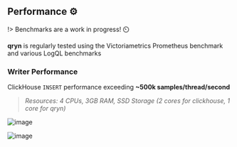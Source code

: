 ## Performance ⚙️

!> Benchmarks are a work in progress! ⏲️

**qryn** is regularly tested using the Victoriametrics Prometheus benchmark and various LogQL benchmarks

### Writer Performance
ClickHouse `INSERT` performance exceeding **~500k samples/thread/second** 

> _Resources: 4 CPUs, 3GB RAM, SSD Storage (2 cores for clickhouse, 1 core for qryn)_

![image](https://user-images.githubusercontent.com/1423657/187044328-b300b810-0e1b-46e3-8878-067d0a9fb6f7.png)

![image](https://user-images.githubusercontent.com/1423657/187044346-cd3a6d66-0f05-4993-a6ba-b44727bbdc81.png)
